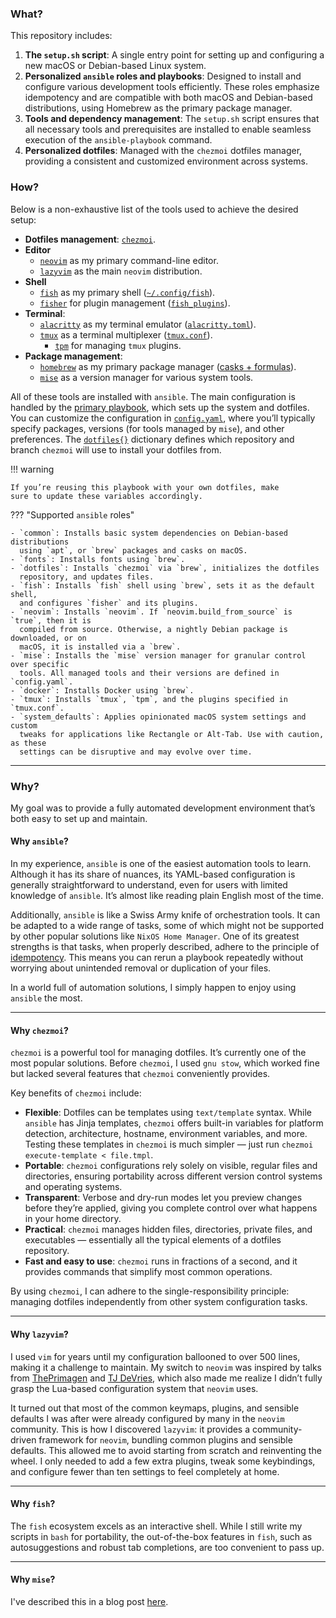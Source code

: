 ### What?

This repository includes:

1. **The `setup.sh` script**: A single entry point for setting up and
   configuring a new macOS or Debian-based Linux system.
2. **Personalized `ansible` roles and playbooks**: Designed to install and
   configure various development tools efficiently. These roles emphasize
   idempotency and are compatible with both macOS and Debian-based distributions,
   using Homebrew as the primary package manager.
3. **Tools and dependency management**: The `setup.sh` script ensures that all
   necessary tools and prerequisites are installed to enable seamless execution
   of the `ansible-playbook` command.
4. **Personalized dotfiles**: Managed with the `chezmoi` dotfiles manager,
   providing a consistent and customized environment across systems.

### How?

Below is a non-exhaustive list of the tools used to achieve the desired setup:

- **Dotfiles management**: [`chezmoi`](https://www.chezmoi.io).
- **Editor**
    - [`neovim`](https://neovim.io) as my primary command-line editor.
    - [`lazyvim`](https://www.lazyvim.org/) as the main `neovim` distribution.
- **Shell**
    - [`fish`](https://fishshell.com) as my primary shell ([`~/.config/fish`](https://github.com/shmileee/dotfiles/tree/master/config/private_dot_config/private_fish)).
    - [`fisher`](https://github.com/jorgebucaran/fisher) for plugin management
      ([`fish_plugins`](https://github.com/shmileee/dotfiles/blob/master/config/private_dot_config/private_fish/private_fish_plugins)).
- **Terminal**:
    - [`alacritty`](https://alacritty.org) as my terminal emulator
      ([`alacritty.toml`](https://github.com/shmileee/dotfiles/blob/master/config/private_dot_config/private_alacritty/alacritty.toml.tmpl)).
    - [`tmux`](https://github.com/tmux/tmux) as a terminal multiplexer ([`tmux.conf`](https://github.com/shmileee/dotfiles/blob/master/config/private_dot_config/private_tmux/tmux.conf)).
        - [`tpm`](https://github.com/tmux-plugins/tpm) for managing `tmux` plugins.
- **Package management**:
    - [`homebrew`](https://brew.sh) as my primary package manager ([casks + formulas](https://github.com/shmileee/dotfiles/blob/master/scripts/common/ansible/config.yaml#L10)).
    - [`mise`](https://blog.oponomarov.com/posts/mise-faster-smarter-tool-versioning) as a version manager for various system tools.

All of these tools are installed with `ansible`. The main configuration is
handled by the [primary
playbook](https://github.com/shmileee/dotfiles/blob/master/scripts/common/ansible/main.yaml),
which sets up the system and dotfiles. You can customize the configuration in
[`config.yaml`](https://github.com/shmileee/dotfiles/blob/master/scripts/common/ansible/config.yaml),
where you’ll typically specify packages, versions (for tools managed by
`mise`), and other preferences. The
[`dotfiles{}`](https://github.com/shmileee/dotfiles/blob/master/scripts/common/ansible/config.yaml#L86-L88)
dictionary defines which repository and branch `chezmoi` will use to install
your dotfiles from.

!!! warning

    If you’re reusing this playbook with your own dotfiles, make
    sure to update these variables accordingly.

??? "Supported `ansible` roles"

    - `common`: Installs basic system dependencies on Debian-based distributions
      using `apt`, or `brew` packages and casks on macOS.
    - `fonts`: Installs fonts using `brew`.
    - `dotfiles`: Installs `chezmoi` via `brew`, initializes the dotfiles
      repository, and updates files.
    - `fish`: Installs `fish` shell using `brew`, sets it as the default shell,
      and configures `fisher` and its plugins.
    - `neovim`: Installs `neovim`. If `neovim.build_from_source` is `true`, then it is
      compiled from source. Otherwise, a nightly Debian package is downloaded, or on
      macOS, it is installed via a `brew`.
    - `mise`: Installs the `mise` version manager for granular control over specific
      tools. All managed tools and their versions are defined in `config.yaml`.
    - `docker`: Installs Docker using `brew`.
    - `tmux`: Installs `tmux`, `tpm`, and the plugins specified in `tmux.conf`.
    - `system_defaults`: Applies opinionated macOS system settings and custom
      tweaks for applications like Rectangle or Alt-Tab. Use with caution, as these
      settings can be disruptive and may evolve over time.

---

### Why?

My goal was to provide a fully automated development environment that’s both
easy to set up and maintain.

#### Why `ansible`?

In my experience, `ansible` is one of the easiest automation tools to learn.
Although it has its share of nuances, its YAML-based configuration is generally
straightforward to understand, even for users with limited knowledge of
`ansible`. It’s almost like reading plain English most of the time.

Additionally, `ansible` is like a Swiss Army knife of orchestration tools. It
can be adapted to a wide range of tasks, some of which might not be supported
by other popular solutions like `NixOS Home Manager`. One of its greatest
strengths is that tasks, when properly described, adhere to the principle of
[idempotency](https://docs.ansible.com/ansible/latest/reference_appendices/glossary.html#term-Idempotency).
This means you can rerun a playbook repeatedly without worrying about
unintended removal or duplication of your files.

In a world full of automation solutions, I simply happen to enjoy using
`ansible` the most.

---

#### Why `chezmoi`?

`chezmoi` is a powerful tool for managing dotfiles. It’s currently one of the
most popular solutions. Before `chezmoi`, I used `gnu stow`, which worked fine
but lacked several features that `chezmoi` conveniently provides.

Key benefits of `chezmoi` include:

- **Flexible**: Dotfiles can be templates using `text/template` syntax. While
  `ansible` has Jinja templates, `chezmoi` offers built-in variables for platform
  detection, architecture, hostname, environment variables, and more. Testing
  these templates in `chezmoi` is much simpler — just run `chezmoi execute-template
< file.tmpl`.
- **Portable**: `chezmoi` configurations rely solely on visible, regular files
  and directories, ensuring portability across different version control systems
  and operating systems.
- **Transparent**: Verbose and dry-run modes let you preview changes before
  they’re applied, giving you complete control over what happens in your home
  directory.
- **Practical**: `chezmoi` manages hidden files, directories, private files,
  and executables — essentially all the typical elements of a dotfiles
  repository.
- **Fast and easy to use**: `chezmoi` runs in fractions of a second, and it
  provides commands that simplify most common operations.

By using `chezmoi`, I can adhere to the single-responsibility principle:
managing dotfiles independently from other system configuration tasks.

---

#### Why `lazyvim`?

I used `vim` for years until my configuration ballooned to over 500 lines,
making it a challenge to maintain. My switch to `neovim` was inspired by talks
from [ThePrimagen](https://github.com/ThePrimeagen) and [TJ
DeVries](https://github.com/tjdevries), which also made me realize I didn’t
fully grasp the Lua-based configuration system that `neovim` uses.

It turned out that most of the common keymaps, plugins, and sensible defaults I
was after were already configured by many in the `neovim` community. This is
how I discovered `lazyvim`: it provides a community-driven framework for
`neovim`, bundling common plugins and sensible defaults. This allowed me to
avoid starting from scratch and reinventing the wheel. I only needed to add a
few extra plugins, tweak some keybindings, and configure fewer than ten
settings to feel completely at home.

---

#### Why `fish`?

The `fish` ecosystem excels as an interactive shell. While I still write my
scripts in `bash` for portability, the out-of-the-box features in `fish`, such
as autosuggestions and robust tab completions, are too convenient to pass up.

---

#### Why `mise`?

I've described this in a blog post
[here](https://blog.oponomarov.com/posts/mise-faster-smarter-tool-versioning).
